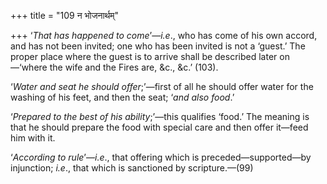 +++
title = "109 न भोजनार्थम्"

+++
‘*That has happened to come*’—*i.e*., who has come of his own accord,
and has not been invited; one who has been invited is not a ‘guest.’ The
proper place where the guest is to arrive shall be described later
on—‘where the wife and the Fires are, &c., &c.’ (103).

‘*Water and seat he should offer*;’—first of all he should offer water
for the washing of his feet, and then the seat; ‘*and also food*.’

‘*Prepared to the best of his ability*;’—this qualifies ‘food.’ The
meaning is that he should prepare the food with special care and then
offer it—feed him with it.

‘*According to rule*’—*i.e*., that offering which is
preceded—supported—by injunction; *i.e*., that which is sanctioned by
scripture.—(99)


